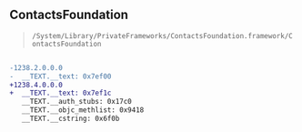 ## ContactsFoundation

> `/System/Library/PrivateFrameworks/ContactsFoundation.framework/ContactsFoundation`

```diff

-1238.2.0.0.0
-  __TEXT.__text: 0x7ef00
+1238.4.0.0.0
+  __TEXT.__text: 0x7ef1c
   __TEXT.__auth_stubs: 0x17c0
   __TEXT.__objc_methlist: 0x9418
   __TEXT.__cstring: 0x6f0b

```
